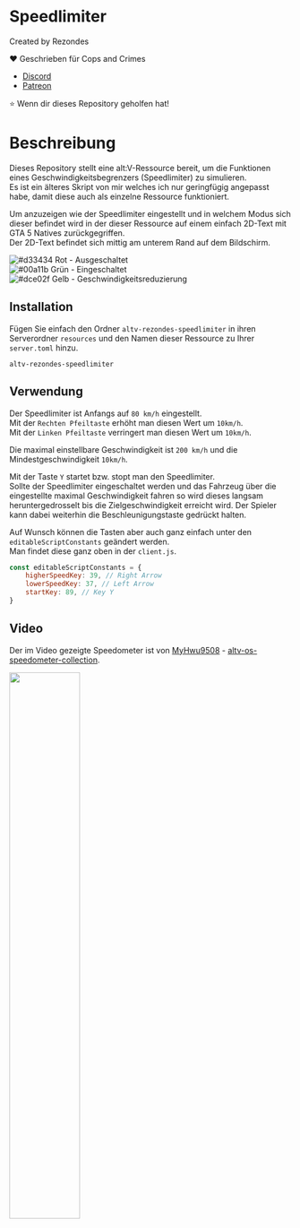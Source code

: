 # Speedlimiter

Created by Rezondes

❤️ Geschrieben für Cops and Crimes <br>
- [Discord](http://discord.copsandcrimes.de/) <br>
- [Patreon](http://patreon.copsandcrimes.de/) <br>

⭐ Wenn dir dieses Repository geholfen hat!

# Beschreibung
Dieses Repository stellt eine alt:V-Ressource bereit, um die Funktionen eines Geschwindigkeitsbegrenzers (Speedlimiter) zu simulieren. <br>
Es ist ein älteres Skript von mir welches ich nur geringfügig angepasst habe, damit diese auch als einzelne Ressource funktioniert. <br>

Um anzuzeigen wie der Speedlimiter eingestellt und in welchem Modus sich dieser befindet wird in der dieser Ressource auf einem einfach 2D-Text mit GTA 5 Natives zurückgegriffen. <br>
Der 2D-Text befindet sich mittig am unterem Rand auf dem Bildschirm. <br>

![#d33434](https://placehold.co/15x15/d33434/d33434.png) Rot  - Ausgeschaltet <br>
![#00a11b](https://placehold.co/15x15/00a11b/00a11b.png) Grün - Eingeschaltet <br> 
![#dce02f](https://placehold.co/15x15/dce02f/dce02f.png) Gelb - Geschwindigkeitsreduzierung <br>

## Installation
Fügen Sie einfach den Ordner `altv-rezondes-speedlimiter` in ihren Serverordner `resources` und den Namen dieser Ressource zu Ihrer `server.toml` hinzu.

```
altv-rezondes-speedlimiter
```

## Verwendung
Der Speedlimiter ist Anfangs auf `80 km/h` eingestellt. <br>
Mit der `Rechten Pfeiltaste` erhöht man diesen Wert um `10km/h`. <br>
Mit der `Linken Pfeiltaste` verringert man diesen Wert um `10km/h`. <br>

Die maximal einstellbare Geschwindigkeit ist `200 km/h` und die Mindestgeschwindigkeit `10km/h`. <br>

Mit der Taste `Y` startet bzw. stopt man den Speedlimiter. <br>
Sollte der Speedlimiter eingeschaltet werden und das Fahrzeug über die eingestellte maximal Geschwindigkeit fahren so wird dieses langsam heruntergedrosselt bis die Zielgeschwindigkeit erreicht wird. Der Spieler kann dabei weiterhin die Beschleunigungstaste gedrückt halten. <br>


Auf Wunsch können die Tasten aber auch ganz einfach unter den `editableScriptConstants` geändert werden. <br>
Man findet diese ganz oben in der `client.js`. <br>

```js
const editableScriptConstants = {
    higherSpeedKey: 39, // Right Arrow
    lowerSpeedKey: 37, // Left Arrow
    startKey: 89, // Key Y
}
```

## Video 
Der im Video gezeigte Speedometer ist von [MyHwu9508](https://github.com/MyHwu9508) - [altv-os-speedometer-collection](https://github.com/MyHwu9508/altv-os-speedometer-collection). <br>

[<img src="https://i.imgur.com/x85ajxX.jpeg" width="50%">](https://www.youtube.com/watch?v=8jLysZcdmVg)
